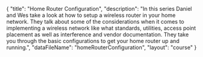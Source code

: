 {
	"title": "Home Router Configuration",
	"description": "In this series Daniel and Wes take a look at how to setup a wireless router in your home network. They talk about some of the considerations when it comes to implementing a wireless network like what standards, utilities, access point placement as well as interference and vendor documentation. They take you through the basic configurations to get your home router up and running.",
	"dataFileName": "homeRouterConfiguration",
	"layout": "course"
}